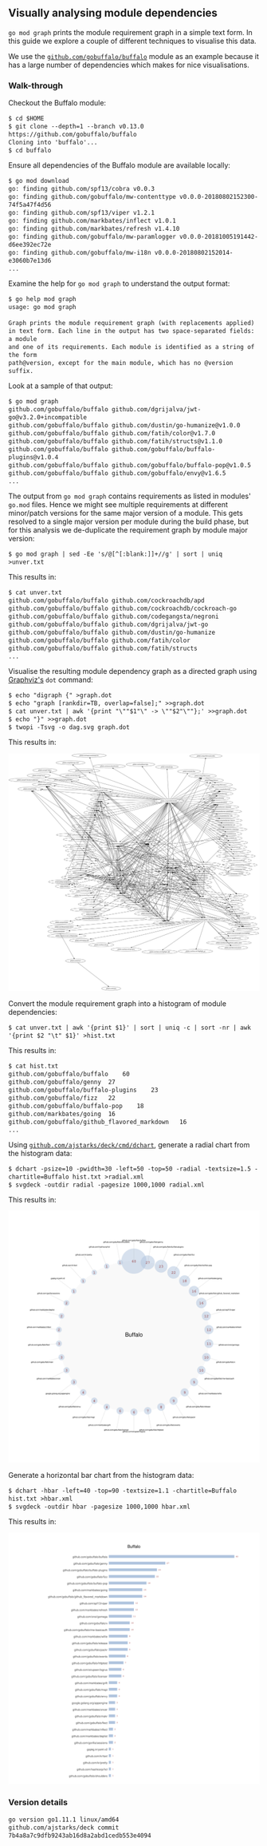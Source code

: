 <!-- __JSON: egrunner script.sh # LONG ONLINE

## Visually analysing module dependencies

`{{PrintCmd "graph command"}}` prints the module requirement graph in a simple text form. In this guide we explore a
couple of different techniques to visualise this data.

We use the [`github.com/gobuffalo/buffalo`](https://github.com/gobuffalo/buffalo) module as an example because it has a
large number of dependencies which makes for nice visualisations.

### Walk-through

Checkout the Buffalo module:

```
{{PrintBlock "setup" -}}
```

Ensure all dependencies of the Buffalo module are available locally:

```
{{PrintBlock "download" | lineEllipsis 8 -}}
```

Examine the help for `{{PrintCmd "graph command"}}` to understand the output format:

```
{{PrintBlock "graph help" -}}
```

Look at a sample of that output:

```
{{PrintBlock "sample" | lineEllipsis 8 -}}
```

The output from `{{PrintCmd "graph command"}}` contains requirements as listed in modules' `go.mod` files.  Hence we
might see multiple requirements at different minor/patch versions for the same major version of a module. This gets
resolved to a single major version per module during the build phase, but for this analysis we de-duplicate the
requirement graph by module major version:


```
{{PrintBlock "no version" -}}
```

This results in:

```
{{PrintBlock "no version sample" | lineEllipsis 8 -}}
```

Visualise the resulting module dependency graph as a directed graph using [Graphviz's](https://www.graphviz.org/) `dot`
command:

```
{{PrintBlock "dot graph" -}}
```

This results in:

![Module Dependency Graph](https://raw.githubusercontent.com/{{PrintOut "org"}}/mod_graph/master/dag.svg?sanitize=true)

Convert the module requirement graph into a histogram of module dependencies:

```
{{PrintBlock "hist" -}}
```

This results in:

```
{{PrintBlock "hist cat" | lineEllipsis 8 -}}
```

Using [`github.com/ajstarks/deck/cmd/dchart`](https://github.com/ajstarks/deck/blob/master/cmd/dchart/README.md),
generate a radial chart from the histogram data:

```
{{PrintBlock "radial" -}}
```

This results in:

![Dependency Histogram Radial](https://raw.githubusercontent.com/{{PrintOut "org"}}/mod_graph/master/radial.svg?sanitize=true)


Generate a horizontal bar chart from the histogram data:

```
{{PrintBlock "hbar" -}}
```

This results in:

![Dependency Histogram Horizontal Bar](https://raw.githubusercontent.com/{{PrintOut "org"}}/mod_graph/master/hbar.svg?sanitize=true)

### Version details

```
{{PrintBlockOut "version details" -}}
```

-->

## Visually analysing module dependencies

`go mod graph` prints the module requirement graph in a simple text form. In this guide we explore a
couple of different techniques to visualise this data.

We use the [`github.com/gobuffalo/buffalo`](https://github.com/gobuffalo/buffalo) module as an example because it has a
large number of dependencies which makes for nice visualisations.

### Walk-through

Checkout the Buffalo module:

```
$ cd $HOME
$ git clone --depth=1 --branch v0.13.0 https://github.com/gobuffalo/buffalo
Cloning into 'buffalo'...
$ cd buffalo
```

Ensure all dependencies of the Buffalo module are available locally:

```
$ go mod download
go: finding github.com/spf13/cobra v0.0.3
go: finding github.com/gobuffalo/mw-contenttype v0.0.0-20180802152300-74f5a47f4d56
go: finding github.com/spf13/viper v1.2.1
go: finding github.com/markbates/inflect v1.0.1
go: finding github.com/markbates/refresh v1.4.10
go: finding github.com/gobuffalo/mw-paramlogger v0.0.0-20181005191442-d6ee392ec72e
go: finding github.com/gobuffalo/mw-i18n v0.0.0-20180802152014-e3060b7e13d6
...
```

Examine the help for `go mod graph` to understand the output format:

```
$ go help mod graph
usage: go mod graph

Graph prints the module requirement graph (with replacements applied)
in text form. Each line in the output has two space-separated fields: a module
and one of its requirements. Each module is identified as a string of the form
path@version, except for the main module, which has no @version suffix.
```

Look at a sample of that output:

```
$ go mod graph
github.com/gobuffalo/buffalo github.com/dgrijalva/jwt-go@v3.2.0+incompatible
github.com/gobuffalo/buffalo github.com/dustin/go-humanize@v1.0.0
github.com/gobuffalo/buffalo github.com/fatih/color@v1.7.0
github.com/gobuffalo/buffalo github.com/fatih/structs@v1.1.0
github.com/gobuffalo/buffalo github.com/gobuffalo/buffalo-plugins@v1.0.4
github.com/gobuffalo/buffalo github.com/gobuffalo/buffalo-pop@v1.0.5
github.com/gobuffalo/buffalo github.com/gobuffalo/envy@v1.6.5
...
```

The output from `go mod graph` contains requirements as listed in modules' `go.mod` files.  Hence we
might see multiple requirements at different minor/patch versions for the same major version of a module. This gets
resolved to a single major version per module during the build phase, but for this analysis we de-duplicate the
requirement graph by module major version:


```
$ go mod graph | sed -Ee 's/@[^[:blank:]]+//g' | sort | uniq >unver.txt
```

This results in:

```
$ cat unver.txt
github.com/gobuffalo/buffalo github.com/cockroachdb/apd
github.com/gobuffalo/buffalo github.com/cockroachdb/cockroach-go
github.com/gobuffalo/buffalo github.com/codegangsta/negroni
github.com/gobuffalo/buffalo github.com/dgrijalva/jwt-go
github.com/gobuffalo/buffalo github.com/dustin/go-humanize
github.com/gobuffalo/buffalo github.com/fatih/color
github.com/gobuffalo/buffalo github.com/fatih/structs
...
```

Visualise the resulting module dependency graph as a directed graph using [Graphviz's](https://www.graphviz.org/) `dot`
command:

```
$ echo "digraph {" >graph.dot
$ echo "graph [rankdir=TB, overlap=false];" >>graph.dot
$ cat unver.txt | awk '{print "\""$1"\" -> \""$2"\""};' >>graph.dot
$ echo "}" >>graph.dot
$ twopi -Tsvg -o dag.svg graph.dot
```

This results in:

![Module Dependency Graph](https://raw.githubusercontent.com/go-modules-by-example-staging/mod_graph/master/dag.svg?sanitize=true)

Convert the module requirement graph into a histogram of module dependencies:

```
$ cat unver.txt | awk '{print $1}' | sort | uniq -c | sort -nr | awk '{print $2 "\t" $1}' >hist.txt
```

This results in:

```
$ cat hist.txt
github.com/gobuffalo/buffalo	60
github.com/gobuffalo/genny	27
github.com/gobuffalo/buffalo-plugins	23
github.com/gobuffalo/fizz	22
github.com/gobuffalo/buffalo-pop	18
github.com/markbates/going	16
github.com/gobuffalo/github_flavored_markdown	16
...
```

Using [`github.com/ajstarks/deck/cmd/dchart`](https://github.com/ajstarks/deck/blob/master/cmd/dchart/README.md),
generate a radial chart from the histogram data:

```
$ dchart -psize=10 -pwidth=30 -left=50 -top=50 -radial -textsize=1.5 -chartitle=Buffalo hist.txt >radial.xml
$ svgdeck -outdir radial -pagesize 1000,1000 radial.xml
```

This results in:

![Dependency Histogram Radial](https://raw.githubusercontent.com/go-modules-by-example-staging/mod_graph/master/radial.svg?sanitize=true)


Generate a horizontal bar chart from the histogram data:

```
$ dchart -hbar -left=40 -top=90 -textsize=1.1 -chartitle=Buffalo hist.txt >hbar.xml
$ svgdeck -outdir hbar -pagesize 1000,1000 hbar.xml
```

This results in:

![Dependency Histogram Horizontal Bar](https://raw.githubusercontent.com/go-modules-by-example-staging/mod_graph/master/hbar.svg?sanitize=true)

### Version details

```
go version go1.11.1 linux/amd64
github.com/ajstarks/deck commit 7b4a8a7c9dfb9243ab16d8a2abd1cedb553e4094
```

<!-- END -->

